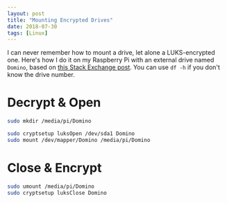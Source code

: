 ```yaml
---
layout: post
title: "Mounting Encrypted Drives"
date: 2018-07-30
tags: [Linux]
---
```


I can never remember how to mount a drive, let alone a LUKS-encrypted one.
Here's how I do it on my Raspberry Pi with an external drive named `Domino`,
based on [this Stack Exchange
post](https://askubuntu.com/questions/63594/mount-encrypted-volumes-from-command-line#63598).
You can use `df -h` if you don't know the drive number.

# Decrypt & Open

```bash
sudo mkdir /media/pi/Domino

sudo cryptsetup luksOpen /dev/sda1 Domino
sudo mount /dev/mapper/Domino /media/pi/Domino
```

# Close & Encrypt

```bash
sudo umount /media/pi/Domino
sudo cryptsetup luksClose Domino
```
